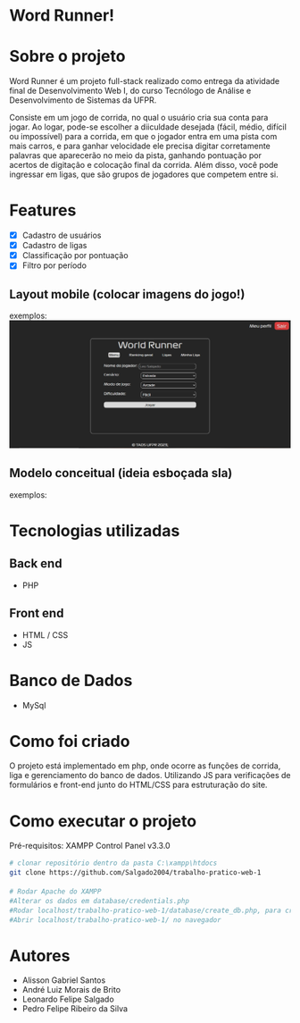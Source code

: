 # Word Runner!

# Sobre o projeto

Word Runner é um projeto full-stack realizado como entrega da atividade final de Desenvolvimento Web I, do curso Tecnólogo de Análise e Desenvolvimento de Sistemas da UFPR.

Consiste em um jogo de corrida, no qual o usuário cria sua conta para jogar. Ao logar, pode-se escolher a diiculdade desejada (fácil, médio, difícil ou impossível) para a corrida, em que o jogador entra em uma pista com mais carros, e para ganhar velocidade ele precisa digitar corretamente palavras que aparecerão no meio da pista, ganhando pontuação por acertos de digitação e colocação final da corrida. Além disso, você pode ingressar em ligas, que são grupos de jogadores que competem entre si.

# Features

- [X] Cadastro de usuários
- [X] Cadastro de ligas
- [X] Classificação por pontuação
- [X] Filtro por período 

## Layout mobile (colocar imagens do jogo!)
exemplos:![home](https://github.com/Salgado2004/trabalho-pratico-web-1/blob/main/assets/img/prints/home.PNG)
## Modelo conceitual (ideia esboçada sla)
exemplos:

# Tecnologias utilizadas
## Back end
- PHP

## Front end
- HTML / CSS
- JS

# Banco de Dados
- MySql

# Como foi criado

O projeto está implementado em php, onde ocorre as funções de corrida, liga e gerenciamento do banco de dados. Utilizando JS para verificações de formulários e front-end junto do HTML/CSS para estruturação do site.

# Como executar o projeto

Pré-requisitos: XAMPP Control Panel v3.3.0

```bash
# clonar repositório dentro da pasta C:\xampp\htdocs
git clone https://github.com/Salgado2004/trabalho-pratico-web-1

# Rodar Apache do XAMPP
#Alterar os dados em database/credentials.php
#Rodar localhost/trabalho-pratico-web-1/database/create_db.php, para criar o Banco de Dados
#Abrir localhost/trabalho-pratico-web-1/ no navegador
```

# Autores

- Alisson Gabriel Santos
- André Luiz Morais de Brito
- Leonardo Felipe Salgado
- Pedro Felipe Ribeiro da Silva


